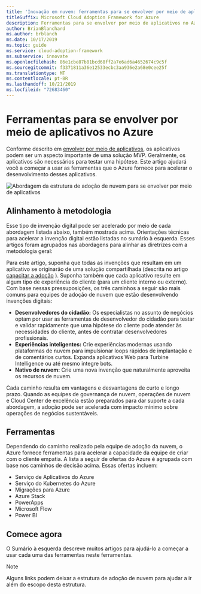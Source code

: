 ```yaml
---
title: 'Inovação em nuvem: ferramentas para se envolver por meio de aplicativos no Azure'
titleSuffix: Microsoft Cloud Adoption Framework for Azure
description: Ferramentas para se envolver por meio de aplicativos no Azure
author: BrianBlanchard
ms.author: brblanch
ms.date: 10/17/2019
ms.topic: guide
ms.service: cloud-adoption-framework
ms.subservice: innovate
ms.openlocfilehash: 86e1cbe87b81bcd68ff2a7e6ad6a4652674c9c5f
ms.sourcegitcommit: f3371811a36e12533ecbc3aa936e2a68e0cee25f
ms.translationtype: MT
ms.contentlocale: pt-BR
ms.lasthandoff: 10/21/2019
ms.locfileid: "72683460"
---
```

# <a name="tools-to-engage-via-apps-in-azure"></a>Ferramentas para se envolver por meio de aplicativos no Azure

Conforme descrito em [envolver por meio de aplicativos](../considerations/apps.md), os aplicativos podem ser um aspecto importante de uma solução MVP. Geralmente, os aplicativos são necessários para testar uma hipótese. Este artigo ajudará você a começar a usar as ferramentas que o Azure fornece para acelerar o desenvolvimento desses aplicativos.

![Abordagem da estrutura de adoção de nuvem para se envolver por meio de aplicativos](../../_images/innovate/engage-via-apps.png)

## <a name="alignment-to-the-methodology"></a>Alinhamento à metodologia

Esse tipo de invenção digital pode ser acelerado por meio de cada abordagem listada abaixo, também mostrada acima. Orientações técnicas para acelerar a invenção digital estão listadas no sumário à esquerda. Esses artigos foram agrupados nas abordagens para alinhar as diretrizes com a metodologia geral:

Para este artigo, suponha que todas as invenções que resultam em um aplicativo se originarão de uma solução compartilhada (descrita no artigo [capacitar a adoção](./ci-cd.md) ). Suponha também que cada aplicativo resulte em algum tipo de experiência do cliente (para um cliente interno ou externo). Com base nessas pressuposições, os três caminhos a seguir são mais comuns para equipes de adoção de nuvem que estão desenvolvendo invenções digitais:

- **Desenvolvedores do cidadão:** Os especialistas no assunto de negócios optam por usar as ferramentas de desenvolvedor do cidadão para testar e validar rapidamente que uma hipótese do cliente pode atender às necessidades do cliente, antes de contratar desenvolvedores profissionais.
- **Experiências inteligentes:** Crie experiências modernas usando plataformas de nuvem para impulsionar loops rápidos de implantação e de comentários curtos. Expanda aplicativos Web para Turbine Intelligence ou até mesmo integre bots.
- **Nativo de nuvem:** Crie uma nova invenção que naturalmente aproveita os recursos de nuvem.

Cada caminho resulta em vantagens e desvantagens de curto e longo prazo. Quando as equipes de governança de nuvem, operações de nuvem e Cloud Center de excelência estão preparados para dar suporte a cada abordagem, a adoção pode ser acelerada com impacto mínimo sobre operações de negócios sustentáveis.

## <a name="toolchain"></a>Ferramentas

Dependendo do caminho realizado pela equipe de adoção da nuvem, o Azure fornece ferramentas para acelerar a capacidade da equipe de criar com o cliente empatia. A lista a seguir de ofertas do Azure é agrupada com base nos caminhos de decisão acima. Essas ofertas incluem:

- Serviço de Aplicativos do Azure
- Serviço do Kubernetes do Azure
- Migrações para Azure
- Azure Stack
- PowerApps
- Microsoft Flow
- Power BI

## <a name="get-started"></a>Comece agora

O Sumário à esquerda descreve muitos artigos para ajudá-lo a começar a usar cada uma das ferramentas neste ferramentas.

> [!NOTE]
> Alguns links podem deixar a estrutura de adoção de nuvem para ajudar a ir além do escopo desta estrutura.
